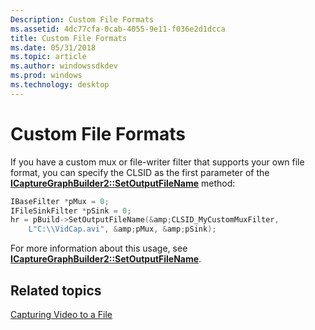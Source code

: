 ```yaml
---
Description: Custom File Formats
ms.assetid: 4dc77cfa-0cab-4055-9e11-f036e2d1dcca
title: Custom File Formats
ms.date: 05/31/2018
ms.topic: article
ms.author: windowssdkdev
ms.prod: windows
ms.technology: desktop
---
```


# Custom File Formats

If you have a custom mux or file-writer filter that supports your own file format, you can specify the CLSID as the first parameter of the [**ICaptureGraphBuilder2::SetOutputFileName**](/windows/win32/Strmif/nf-strmif-icapturegraphbuilder2-setoutputfilename?branch=master) method:


```C++
IBaseFilter *pMux = 0;
IFileSinkFilter *pSink = 0;
hr = pBuild->SetOutputFileName(&amp;CLSID_MyCustomMuxFilter, 
    L"C:\\VidCap.avi", &amp;pMux, &amp;pSink);
```



For more information about this usage, see [**ICaptureGraphBuilder2::SetOutputFileName**](/windows/win32/Strmif/nf-strmif-icapturegraphbuilder2-setoutputfilename?branch=master).

## Related topics

<dl> <dt>

[Capturing Video to a File](capturing-video-to-a-file.md)
</dt> </dl>

 

 



